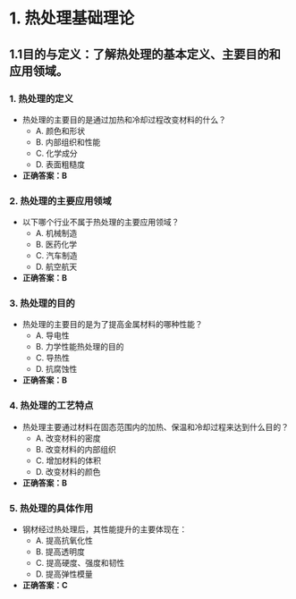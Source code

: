 # 1. **热处理基础理论**
## 1.1**目的与定义**：了解热处理的基本定义、主要目的和应用领域。
### 1. **热处理的定义**
- 热处理的主要目的是通过加热和冷却过程改变材料的什么？
    - A. 颜色和形状
    - B. 内部组织和性能
    - C. 化学成分
    - D. 表面粗糙度
- **正确答案：B**

### 2. **热处理的主要应用领域**
- 以下哪个行业不属于热处理的主要应用领域？
    - A. 机械制造
    - B. 医药化学
    - C. 汽车制造
    - D. 航空航天
- **正确答案：B**

### 3. **热处理的目的**
- 热处理的主要目的是为了提高金属材料的哪种性能？
    - A. 导电性
    - B. 力学性能热处理的目的
    - C. 导热性
    - D. 抗腐蚀性
- **正确答案：B**

### 4. **热处理的工艺特点**
- 热处理主要通过材料在固态范围内的加热、保温和冷却过程来达到什么目的？
    - A. 改变材料的密度
    - B. 改变材料的内部组织
    - C. 增加材料的体积
    - D. 改变材料的颜色
- **正确答案：B**

### 5. **热处理的具体作用**
- 钢材经过热处理后，其性能提升的主要体现在：
    - A. 提高抗氧化性
    - B. 提高透明度
    - C. 提高硬度、强度和韧性
    - D. 提高弹性模量
- **正确答案：C**
